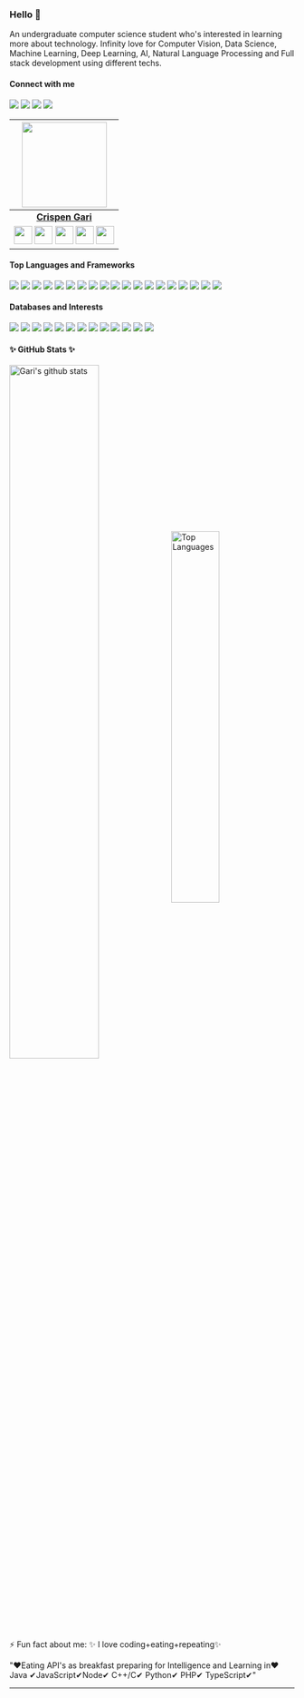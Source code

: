 ### Hello 👋

<p>
An undergraduate computer science student who's interested in learning more about technology. Infinity love for Computer Vision, Data Science, Machine Learning, Deep Learning, AI, Natural Language Processing and Full stack development using different techs.
</p>

#### Connect with me

[<img src = "https://img.shields.io/badge/LinkedIn-%40crispengari-blue?&style=for-the-badge&logo=linkedin&logoColor=white">](https://www.linkedin.com/in/crispen-gari-34437720b/)
[<img src = "https://img.shields.io/badge/Twitter-%40crispengari-blue?&style=for-the-badge&logo=twitter&logoColor=white">](https://twitter.com/crispengari)
[<img src = "https://img.shields.io/badge/Facebook-%40crispengari-blue?&style=for-the-badge&logo=facebook&logoColor=white&color=1877F2">](https://www.facebook.com/crispengari)
[<img src = "https://img.shields.io/badge/Instagram-%40crispengari-purple?&style=for-the-badge&logo=instagram&logoColor=white&color=E4405F">](https://www.instagram.com/crispengari/)

|                                                                                                                                                                                                        <a href="https://CrispenGari.github.io/"><img src="https://icon-library.net//images/icon-programmer/icon-programmer-14.jpg" width="150px" height="150px" /></a>                                                                                                                                                                                                        |
| :--------------------------------------------------------------------------------------------------------------------------------------------------------------------------------------------------------------------------------------------------------------------------------------------------------------------------------------------------------------------------------------------------------------------------------------------------------------------------------------------------------------------------------------------------------------------------: |
|                                                                                                                                                                                                                                                             **[Crispen Gari](https://linktr.ee/hritikdj)**                                                                                                                                                                                                                                                              |
| <a href="https://twitter.com/crispengari"><img src="https://i.ibb.co/kmgQVyW/twitter.png" width="32px" height="32px"></a> <a href="https://github.com/crispengari"><img src="https://cdn.iconscout.com/icon/free/png-256/github-108-438008.png" width="32px" height="32px"></a> <a href="https://www.facebook.com/crispengari"><img src="https://i.ibb.co/zmYNW4p/facebook.png" width="32px" height="32px"></a> <a href="https://www.linkedin.com/in/crispen-gari-34437720b/"><img src="https://i.ibb.co/Kx2GSrT/linkedin.png" width="32px" height="32px"></a> <a href="https://www.linkedin.com/in/crispen-gari-34437720b/"><img src="https://i.ibb.co/Kx2GSrT/linkedin.png" width="32px" height="32px"></a>|

#### Top Languages and Frameworks

<p align="start">
<img src="https://img.shields.io/static/v1?label=language&message=python&color=green"/>
<img src="https://img.shields.io/static/v1?label=language&message=javascript&color=orange"/>
<img src="https://img.shields.io/static/v1?label=language&message=typescript&color=blue"/>
<img src="https://img.shields.io/static/v1?label=language&message=cpp&color=red"/>
<img src="https://img.shields.io/static/v1?label=language&message=c&color=inactive"/>
<img src="https://img.shields.io/static/v1?label=language&message=powershell&color=infomational"/>
<img src="https://img.shields.io/static/v1?label=language&message=css&color=critical"/>
<img src="https://img.shields.io/static/v1?label=language&message=html&color=blueviolet"/>
<img src="https://img.shields.io/static/v1?label=language&message=scss&color=9cf"/>
<img src="https://img.shields.io/static/v1?label=language&message=node&color=success"/>
<img src="https://img.shields.io/static/v1?label=language&message=php&color=black"/>
<img src="https://img.shields.io/static/v1?label=language&message=java&color=lightseagreen"/>
<img src="https://img.shields.io/static/v1?label=framework&message=angular&color=critical"/>
<img src="https://img.shields.io/static/v1?label=framework&message=vue&color=blueviolet"/>
<img src="https://img.shields.io/static/v1?label=framework&message=react&color=9cf"/>
<img src="https://img.shields.io/static/v1?label=framework&message=next&color=success"/>
<img src="https://img.shields.io/static/v1?label=framework&message=express&color=important"/>
<img src="https://img.shields.io/static/v1?label=framework&message=react-native&color=lightgrey"/>
<img src="https://img.shields.io/static/v1?label=framework&message=expo&color=yellowgreen"/>
</p>

#### Databases and Interests

<p align="start">
<img src="https://img.shields.io/static/v1?label=database&message=firebase&color=orange"/>
<img src="https://img.shields.io/static/v1?label=database&message=mongodb&color=green"/>
<img src="https://img.shields.io/static/v1?label=database&message=sql&color=success"/>
<img src="https://img.shields.io/static/v1?label=database&message=sqlite&color=important"/>
<img src="https://img.shields.io/static/v1?label=liked-most&message=opencv&color=yellow"/>
<img src="https://img.shields.io/static/v1?label=liked-most&message=numpy&color=blueviolet"/>
<img src="https://img.shields.io/static/v1?label=liked-most&message=pandas&color=9cf"/>
<img src="https://img.shields.io/static/v1?label=liked-most&message=matplotlib&color=success"/>
<img src="https://img.shields.io/static/v1?label=liked-most&message=tensorflow&color=important"/>
<img src="https://img.shields.io/static/v1?label=liked-most&message=keras&color=red"/>
<img src="https://img.shields.io/static/v1?label=liked-most&message=pytorch&color=green"/>
<img src="https://img.shields.io/static/v1?label=liked-most&message=nltk&color=blue"/>
<img src="https://img.shields.io/static/v1?label=liked-most&message=jupyter-notebook&color=brightgreen"/>
</p>

#### ✨ GitHub Stats ✨

<a href="https://github.com/crispengari?tab=repositories"><img align="center" width="56%" src="https://github-readme-stats.vercel.app/api?username=crispengari&show_icons=true&count_private=true&include_all_commits=true&line_height=21&cache_seconds=1800&theme=white" alt="Gari's github stats" /></a>
<a href="https://github.com/CrispenGari?tab=repositories"><img align="center" width="41%" src="https://github-readme-stats.vercel.app/api/top-langs/?username=CrispenGari&layout=compact&langs_count=6&theme=white" alt="Top Languages"/></a>


<br/>
<br/>

⚡ Fun fact about me: ✨ I love coding+eating+repeating✨

"❤Eating API's as breakfast preparing for Intelligence and Learning in❤ Java ✔JavaScript✔Node✔ C++/C✔ Python✔ PHP✔ TypeScript✔"

<hr/>
